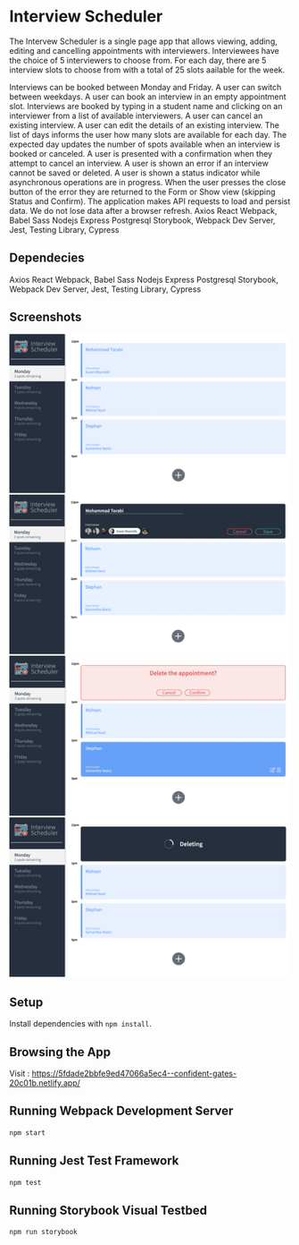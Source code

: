 # Interview Scheduler

The Intervew Scheduler is a single page app that allows viewing, adding, editing and cancelling appointments with interviewers. Interviewees have the choice of 5 interviewers to choose from. For each day, there are 5 interview slots to choose from with a total of 25 slots aailable for the week.

Interviews can be booked between Monday and Friday.
A user can switch between weekdays.
A user can book an interview in an empty appointment slot.
Interviews are booked by typing in a student name and clicking on an interviewer from a list of available interviewers.
A user can cancel an existing interview.
A user can edit the details of an existing interview.
The list of days informs the user how many slots are available for each day.
The expected day updates the number of spots available when an interview is booked or canceled.
A user is presented with a confirmation when they attempt to cancel an interview.
A user is shown an error if an interview cannot be saved or deleted.
A user is shown a status indicator while asynchronous operations are in progress.
When the user presses the close button of the error they are returned to the Form or Show view (skipping Status and Confirm).
The application makes API requests to load and persist data. We do not lose data after a browser refresh. 
Axios
React
Webpack, Babel
Sass
Nodejs
Express
Postgresql
Storybook, Webpack Dev Server, Jest, Testing Library, Cypress

## Dependecies
Axios
React
Webpack, Babel
Sass
Nodejs
Express
Postgresql
Storybook, Webpack Dev Server, Jest, Testing Library, Cypress
  
## Screenshots
![](https://github.com/mohdtorabi/scheduler/blob/master/image/Screen%20Shot%202020-12-16%20at%207.53.33%20PM.png)
![](https://github.com/mohdtorabi/scheduler/blob/master/image/Screen%20Shot%202020-12-16%20at%207.53.41%20PM.png)
![](https://github.com/mohdtorabi/scheduler/blob/master/image/Screen%20Shot%202020-12-16%20at%207.54.56%20PM.png)
![](https://github.com/mohdtorabi/scheduler/blob/master/image/Screen%20Shot%202020-12-16%20at%207.55.19%20PM.png)

## Setup

Install dependencies with `npm install`.

## Browsing the App

Visit : https://5fdade2bbfe9ed47066a5ec4--confident-gates-20c01b.netlify.app/

## Running Webpack Development Server

```sh
npm start
```

## Running Jest Test Framework

```sh
npm test
```

## Running Storybook Visual Testbed

```sh
npm run storybook
```

